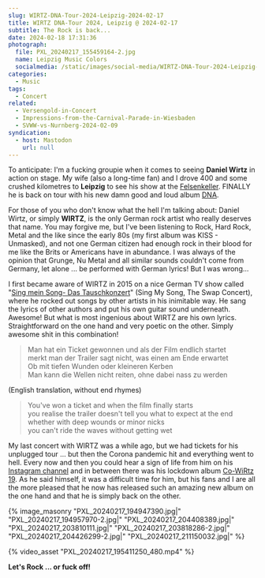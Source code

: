```yaml
---
slug: WIRTZ-DNA-Tour-2024-Leipzig-2024-02-17
title: WIRTZ DNA-Tour 2024, Leipzig @ 2024-02-17
subtitle: The Rock is back...
date: 2024-02-18 17:31:36
photograph:
  file: PXL_20240217_155459164-2.jpg
  name: Leipzig Music Colors
  socialmedia: /static/images/social-media/WIRTZ-DNA-Tour-2024-Leipzig-2024-02-17.png
categories:
  - Music
tags:
  - Concert
related:
  - Versengold-in-Concert
  - Impressions-from-the-Carnival-Parade-in-Wiesbaden
  - SVWW-vs-Nurnberg-2024-02-09
syndication:
  - host: Mastodon
    url: null
---
```


To anticipate: I'm a fucking groupie when it comes to seeing **Daniel Wirtz** in action on stage. My wife (also a long-time fan) and I drove 400 and some crushed kilometres to **Leipzig** to see his show at the [Felsenkeller](https://www.felsenkeller-leipzig.com/). FINALLY he is back on tour with his new damn good and loud album [DNA](https://wirtz.bandzoogle.com/album/2657636/dna).

For those of you who don't know what the hell I'm talking about: Daniel Wirtz, or simply **WIRTZ**, is the only German rock artist who really deserves that name. You may forgive me, but I've been listening to Rock, Hard Rock, Metal and the like since the early 80s (my first album was KISS - Unmasked), and not one German citizen had enough rock in their blood for me like the Brits or Americans have in abundance. I was always of the opinion that Grunge, Nu Metal and all similar sounds couldn't come from Germany, let alone ... be performed with German lyrics! But I was wrong...

I first became aware of WIRTZ in 2015 on a nice German TV show called "[Sing mein Song- Das Tauschkonzert](https://www.vox.de/themen/thema/sing-meinen-song-das-tauschkonzert-2015-t8941.html)" (Sing My Song, The Swap Concert), where he rocked out songs by other artists in his inimitable way. He sang the lyrics of other authors and put his own guitar sound underneath. Awesome! But what is most ingenious about WIRTZ are his own lyrics. Straightforward on the one hand and very poetic on the other. Simply awesome shit in this combination!

<!-- more -->

> Man hat ein Ticket gewonnen und als der Film endlich startet  
> merkt man der Trailer sagt nicht, was einen am Ende erwartet  
> Ob mit tiefen Wunden oder kleineren Kerben  
> Man kann die Wellen nicht reiten, ohne dabei nass zu werden

(English translation, without end rhymes)

> You've won a ticket and when the film finally starts  
> you realise the trailer doesn't tell you what to expect at the end  
> whether with deep wounds or minor nicks  
> you can't ride the waves without getting wet

My last concert with WIRTZ was a while ago, but we had tickets for his unplugged tour ... but then the Corona pandemic hit and everything went to hell. Every now and then you could hear a sign of life from him on his [Instagram channel](https://www.instagram.com/daniel_wirtz/) and in between there was his lockdown album [Co-WiRtz 19](https://www.last.fm/de/music/Wirtz/Co+WIRTZ+19+(Lockdown+Versions)). As he said himself, it was a difficult time for him, but his fans and I are all the more pleased that he now has released such an amazing new album on the one hand and that he is simply back on the other.

{% image_masonry
  "PXL_20240217_194947390.jpg|"
  "PXL_20240217_194957970-2.jpg|"
  "PXL_20240217_204408389.jpg|"
  "PXL_20240217_203810111.jpg|"
  "PXL_20240217_203818286-2.jpg|"
  "PXL_20240217_204426299-2.jpg|"
  "PXL_20240217_211150032.jpg|"
%}

{% video_asset "PXL_20240217_195411250_480.mp4" %}

**Let's Rock ... or fuck off!**